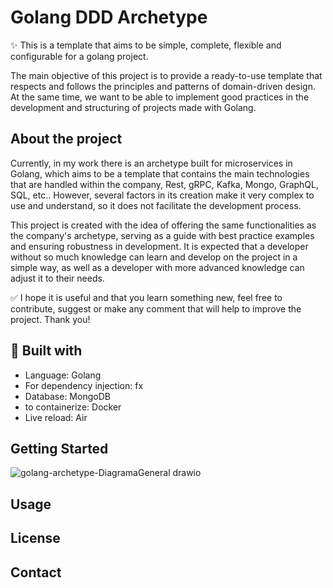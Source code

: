 # Golang DDD Archetype

:sparkles: This is a template that aims to be simple, complete, flexible and configurable for a golang project.

The main objective of this project is to provide a ready-to-use template that respects and follows the principles and patterns of domain-driven design. At the same time, we want to be able to implement good practices in the development and structuring of projects made with Golang.

## About the project

Currently, in my work there is an archetype built for microservices in Golang, which aims to be a template that contains the main technologies that are handled within the company, Rest, gRPC, Kafka, Mongo, GraphQL, SQL, etc.. However, several factors in its creation make it very complex to use and understand, so it does not facilitate the development process.

This project is created with the idea of offering the same functionalities as the company's archetype, serving as a guide with best practice examples and ensuring robustness in development. It is expected that a developer without so much knowledge can learn and develop on the project in a simple way, as well as a developer with more advanced knowledge can adjust it to their needs.

:white_check_mark: I hope it is useful and that you learn something new, feel free to contribute, suggest or make any comment that will help to improve the project. Thank you!

## :hammer: Built with
- Language: Golang
- For dependency injection: fx
- Database: MongoDB
- to containerize: Docker
- Live reload: Air

## Getting Started
![golang-archetype-DiagramaGeneral drawio](https://github.com/NeiderFajardo/golang-archetype/assets/22989456/446e1ed2-4a09-4cb2-818f-13d342a56215)

## Usage

## License

## Contact
